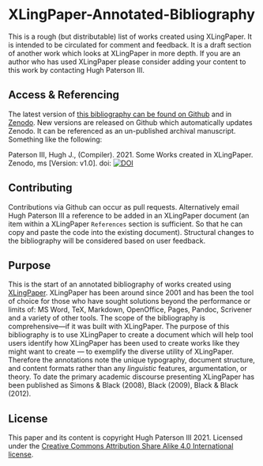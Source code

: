 # XLingPaper-Annotated-Bibliography

This is a rough (but distributable) list of works created using XLingPaper. It is intended to be circulated for comment and feedback. It is a draft section of another work which looks at XLingPaper in more depth. If you are an author who has used XLingPaper please consider adding your content to this work by contacting Hugh Paterson III.

## Access & Referencing

The latest version of [this bibliography can be found on Github](/Some-Works-created-in-XLingPaper.pdf) and in [Zenodo](https://zenodo.org/badge/latestdoi/363609840). New versions are released on Github which automatically updates Zenodo. It can be referenced as an un-published archival manuscript. Something like the following:

Paterson III, Hugh J., (Compiler). 2021. Some Works created in XLingPaper. Zenodo, ms [Version: v1.0]. doi: [![DOI](https://zenodo.org/badge/363609840.svg)](https://zenodo.org/badge/latestdoi/363609840)

## Contributing

Contributions via Github can occur as pull requests. Alternatively email Hugh Paterson III a reference to be added in an XLingPaper document (an item within a XLingPaper `References` section is sufficient. So that he can copy and paste the code into the existing document). Structural changes to the bibliography will be considered based on user feedback.

## Purpose

This is the start of an annotated bibliography of works created using [XLingPaper](https://software.sil.org/xlingpaper/). XLingPaper has been around since 2001 and has been the tool of choice for those who have sought solutions beyond the performance or limits of: MS Word, TeX, Markdown, OpenOffice, Pages, Pandoc, Scrivener and a variety of other tools. The scope of the bibliography is comprehensive—if it was built with XLingPaper. The purpose of this bibliography is to use XLingPaper to create a document which will help tool users identify how XLingPaper has been used to create works like they might want to create — to exemplify the diverse utility of XLingPaper. Therefore the annotations note the unique typography, document structure, and content formats rather than any _linguistic_ features, argumentation, or theory. To date the primary academic discourse presenting XLingPaper has been published as Simons & Black (2008), Black (2009), Black & Black (2012).

## License

This paper and its content is copyright Hugh Paterson III 2021. Licensed under the [Creative Commons Attribution Share Alike 4.0 International license](https://creativecommons.org/licenses/by-sa/4.0/legalcode). 
